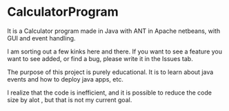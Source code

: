 # CalculatorProgram
It is a Calculator program made in Java with ANT in Apache netbeans, with GUI and event handling.

I am sorting out a few kinks here and there. If you want to see a feature you want to see added, or find a bug, please write it in the Issues tab.

The purpose of this project is purely educational. It is to learn about java events and how to deploy java apps, etc.

I realize that the code is inefficient, and it is possible to reduce the code size by alot , but that is not my current goal.

